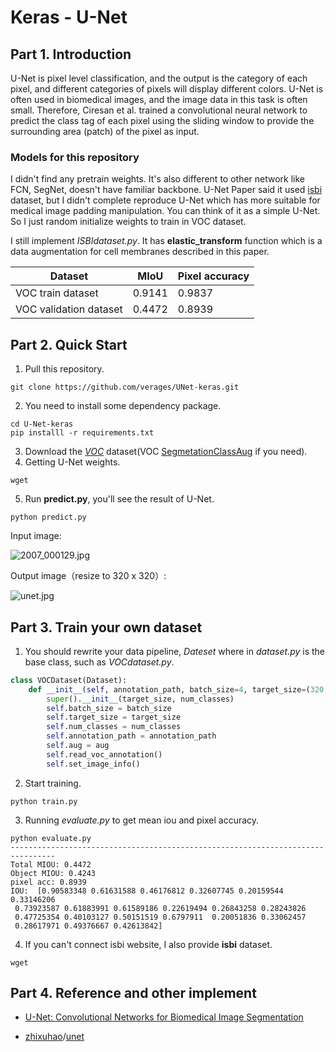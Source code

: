 # Keras  - U-Net

## Part 1. Introduction

U-Net is pixel level classification, and the output is the category of each pixel, and different categories of pixels will display different colors. U-Net  is often used in biomedical images, and the image data in this task is often small. Therefore, Ciresan et al. trained a convolutional neural network to predict the class tag of each pixel using the sliding window to provide the surrounding area (patch) of the pixel as input.

### Models for this repository

I didn't find any pretrain weights. It's also different to other network like FCN, SegNet, doesn't have familiar backbone. U-Net Paper said it used [isbi](http://brainiac2.mit.edu/isbi_challenge/) dataset, but I didn't complete reproduce U-Net which has more suitable for medical image padding manipulation. You can think of it as a simple U-Net. So I just random initialize weights to train in VOC dataset.

I still implement *ISBIdataset.py*. It has **elastic_transform** function which is a data augmentation for  cell membranes described in this paper.

| Dataset                | MIoU   | Pixel accuracy |
| ---------------------- | ------ | -------------- |
| VOC train dataset      | 0.9141 | 0.9837         |
| VOC validation dataset | 0.4472 | 0.8939         |



## Part 2. Quick  Start

1. Pull this repository.

```shell
git clone https://github.com/verages/UNet-keras.git
```

2. You need to install some dependency package.

```shell
cd U-Net-keras
pip installl -r requirements.txt
```

3. Download the *[VOC](https://www.kaggle.com/huanghanchina/pascal-voc-2012)* dataset(VOC [SegmetationClassAug](http://home.bharathh.info/pubs/codes/SBD/download.html) if you need).  
4. Getting U-Net weights.

```shell
wget 
```

5. Run **predict.py**, you'll see the result of U-Net.

```shell
python predict.py
```

Input image:

![2007_000129.jpg](https://i.loli.net/2021/06/30/wetEJVlFqZ9digL.jpg)

Output image（resize to 320 x 320）:

![unet.jpg](https://i.loli.net/2021/06/30/pRtF5TldJcUf9Dn.jpg)

## Part 3. Train your own dataset
1. You should rewrite your data pipeline, *Dateset* where in *dataset.py* is the base class, such as  *VOCdataset.py*. 

```python
class VOCDataset(Dataset):
    def __init__(self, annotation_path, batch_size=4, target_size=(320, 320), num_classes=21, aug=False):
        super().__init__(target_size, num_classes)
        self.batch_size = batch_size
        self.target_size = target_size
        self.num_classes = num_classes
        self.annotation_path = annotation_path
        self.aug = aug
        self.read_voc_annotation()
        self.set_image_info()
```

2. Start training.

```shell
python train.py
```

3. Running *evaluate.py* to get mean iou and pixel accuracy.

```shell
python evaluate.py
--------------------------------------------------------------------------------
Total MIOU: 0.4472
Object MIOU: 0.4243
pixel acc: 0.8939
IOU:  [0.90583348 0.61631588 0.46176812 0.32607745 0.20159544 0.33146206
 0.73923587 0.61883991 0.61589186 0.22619494 0.26843258 0.28243826
 0.47725354 0.40103127 0.50151519 0.6797911  0.20051836 0.33062457
 0.28617971 0.49376667 0.42613842]
```
4. If you can't connect isbi website, I also provide **isbi** dataset.

```shell
wget 
```

   

## Part 4. Reference and other implement

-  [U-Net: Convolutional Networks for Biomedical Image Segmentation](http://lmb.informatik.uni-freiburg.de/people/ronneber/u-net/)

- [zhixuhao](https://github.com/zhixuhao)/[unet](https://github.com/zhixuhao/unet)

  
